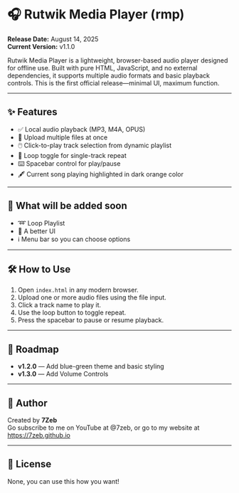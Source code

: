 # 🎧 Rutwik Media Player (rmp)

**Release Date:** August 14, 2025  
**Current Version:** v1.1.0

Rutwik Media Player is a lightweight, browser-based audio player designed for offline use. Built with pure HTML, JavaScript, and no external dependencies, it supports multiple audio formats and basic playback controls. This is the first official release—minimal UI, maximum function.

---

## ✨ Features

- ✅ Local audio playback (MP3, M4A, OPUS)
- 📁 Upload multiple files at once
- 🖱️ Click-to-play track selection from dynamic playlist
- 🔁 Loop toggle for single-track repeat
- ⌨️ Spacebar control for play/pause
- 🖋 Current song playing highlighted in dark orange color

---

## 🚧 What will be added soon

- ➿ Loop Playlist
- 🎨 A better UI
- ℹ Menu bar so you can choose options

---

## 🛠️ How to Use

1. Open `index.html` in any modern browser.
2. Upload one or more audio files using the file input.
3. Click a track name to play it.
4. Use the loop button to toggle repeat.
5. Press the spacebar to pause or resume playback.

---

## 📜 Roadmap

- **v1.2.0** — Add blue-green theme and basic styling
- **v1.3.0** — Add Volume Controls


---

## 🧙 Author

Created by **7Zeb**  
Go subscribe to me on YouTube at @7zeb, or go to my website at https://7zeb.github.io

---

## 📂 License

None, you can use this how you want!

